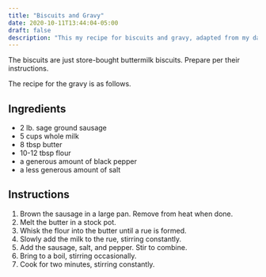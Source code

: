 ```yaml
---
title: "Biscuits and Gravy"
date: 2020-10-11T13:44:04-05:00
draft: false
description: "This my recipe for biscuits and gravy, adapted from my dad's recipe. If you ever had biscuits and gravy at Scotto's restaurant in New Zealand, this is basically that recipe."
---
```


The biscuits are just store-bought buttermilk biscuits. Prepare per their instructions.

The recipe for the gravy is as follows.

## Ingredients

-   2 lb. sage ground sausage
-   5 cups whole milk
-   8 tbsp butter
-   10-12 tbsp flour
-   a generous amount of black pepper
-   a less generous amount of salt

## Instructions

1. Brown the sausage in a large pan. Remove from heat when done.
2. Melt the butter in a stock pot.
3. Whisk the flour into the butter until a rue is formed.
4. Slowly add the milk to the rue, stirring constantly.
5. Add the sausage, salt, and pepper. Stir to combine.
6. Bring to a boil, stirring occasionally.
7. Cook for two minutes, stirring constantly.

